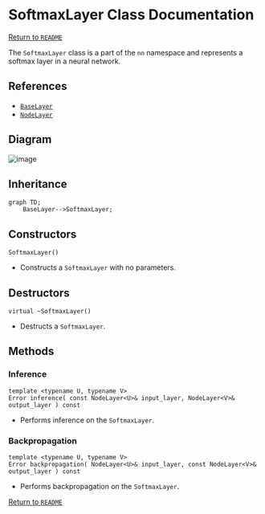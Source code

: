 # SoftmaxLayer Class Documentation

[Return to `README`](/README.md)

The `SoftmaxLayer` class is a part of the `nn` namespace and represents a softmax layer in a neural network.

## References

- [`BaseLayer`](/docs/layer/base.md)
- [`NodeLayer`](/docs/layer/node.md)

## Diagram

![image](/docs/layer/softmax/softmax.jpg)

## Inheritance

```mermaid
graph TD;
    BaseLayer-->SoftmaxLayer;
```

## Constructors

```
SoftmaxLayer()
```
- Constructs a `SoftmaxLayer` with no parameters.

## Destructors

```
virtual ~SoftmaxLayer()
```
- Destructs a `SoftmaxLayer`.

## Methods

### Inference
```
template <typename U, typename V>
Error inference( const NodeLayer<U>& input_layer, NodeLayer<V>& output_layer ) const
```
- Performs inference on the `SoftmaxLayer`.

### Backpropagation
```
template <typename U, typename V>
Error backpropagation( NodeLayer<U>& input_layer, const NodeLayer<V>& output_layer ) const
```
- Performs backpropagation on the `SoftmaxLayer`.

[Return to `README`](/README.md)